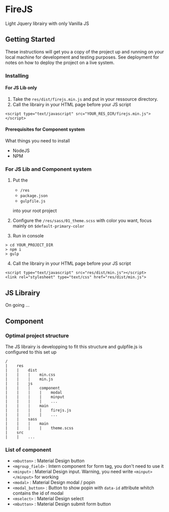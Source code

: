 # FireJS
Light Jquery librairy with only Vanilla JS

## Getting Started

These instructions will get you a copy of the project up and running on your local machine for development and testing purposes. See deployment for notes on how to deploy the project on a live system.

### Installing

#### For JS Lib only

1. Take the `res/dist/firejs.min.js` and put in your ressource directory.
2. Call the librairy in your HTML page before your JS script
```
<script type="text/javascript" src="YOUR_RES_DIR/firejs.min.js"></script>
```

#### Prerequisites for Component system

What things you need to install 

- NodeJS
- NPM

### For JS Lib and Component system

1. Put the 
    - `/res`
    - `package.json`
    - `gulpfile.js` 
    
    into your root project
2. Configure the `/res/sass/01_theme.scss` with color you want, focus mainly on `$default-primary-color`
3. Run in console 
```
> cd YOUR_PROJECT_DIR
> npm i 
> gulp
```
4. Call the librairy in your HTML page before your JS script
```
<script type="text/javascript" src="res/dist/min.js"></script>
<link rel="stylesheet" type="text/css" href="res/dist/min.js">
```

## JS Librairy

On going ...

## Component 

### Optimal project structure

The JS librairy is developping to fit this structure and gulpfile.js is configured to this set up

```
/
|    res
|    |    dist
|    |    |    min.css
|    |    |    min.js
|    |    js
|    |    |    component
|    |    |    |    modal
|    |    |    |    minput
|    |    |    |    ...
|    |    |    main
|    |    |    |    firejs.js
|    |    |    |    ...
|    |    sass
|    |    |    main
|    |    |    |    theme.scss
|    src
|    |    ...
```

### List of component

- `<mbutton>` : Material Design button
- `<mgroup_field>` : Intern component for form tag, you don't need to use it
- `<minput>` : Material Design input. Warning, you need write `<minput></minput>` for working
- `<modal>` : Material Design modal / popin
- `<modal_button>` : Button to show popin with `data-id` attribute whitch contains the id of modal
- `<mselect>` : Material Design select
- `<mbutton>` : Material Design submit form button
